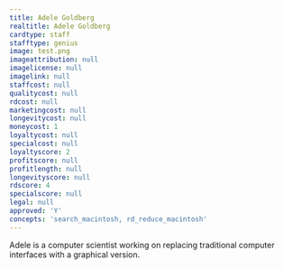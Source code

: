```yaml
---
title: Adele Goldberg
realtitle: Adele Goldberg
cardtype: staff
stafftype: genius
image: test.png
imageattribution: null
imagelicense: null
imagelink: null
staffcost: null
qualitycost: null
rdcost: null
marketingcost: null
longevitycost: null
moneycost: 1
loyaltycost: null
specialcost: null
loyaltyscore: 2
profitscore: null
profitlength: null
longevityscore: null
rdscore: 4
specialscore: null
legal: null
approved: 'Y'
concepts: 'search_macintosh, rd_reduce_macintosh'
---
```


Adele is a computer scientist working on replacing traditional computer interfaces with a graphical version.
